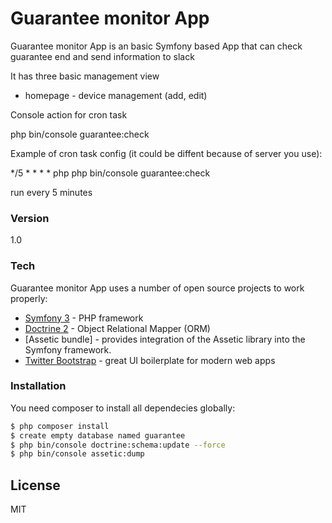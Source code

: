 # Guarantee monitor App

Guarantee monitor App is an basic Symfony based App that can check guarantee end and send information to slack

It has three basic management view

* homepage                   - device management (add, edit)

Console action for cron task

php bin/console guarantee:check

Example of cron task config (it could be diffent because of server you use):

*/5 * * * * php php bin/console guarantee:check

run every 5 minutes

### Version
1.0

### Tech

Guarantee monitor App uses a number of open source projects to work properly:

* [Symfony 3]         - PHP framework
* [Doctrine 2]        - Object Relational Mapper (ORM)
* [Assetic bundle]    - provides integration of the Assetic library into the Symfony framework.
* [Twitter Bootstrap] - great UI boilerplate for modern web apps


### Installation

You need composer to install all dependecies globally:

```sh
$ php composer install
$ create empty database named guarantee
$ php bin/console doctrine:schema:update --force
$ php bin/console assetic:dump
```

License
----

MIT

[Doctrine 2]: <https://github.com/doctrine/doctrine2>
[Symfony 3]: <https://github.com/symfony/symfony>
[Twitter Bootstrap]: <http://twitter.github.com/bootstrap/>
[Assetic]: <https://github.com/symfony/assetic-bundle>


